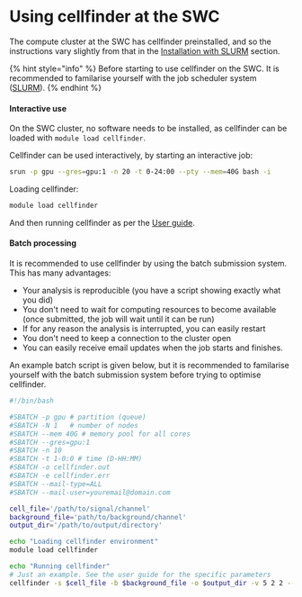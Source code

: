 # Using cellfinder at the SWC

The compute cluster at the SWC has cellfinder preinstalled, and so the instructions vary slightly from that in the [Installation with SLURM](installation/cluster-installation/slurm.md) section.

{% hint style="info" %}
Before starting to use cellfinder on the SWC. It is recommended to familarise yourself with the job scheduler system \([SLURM](https://slurm.schedmd.com/documentation.html)\).
{% endhint %}

#### Interactive use

On the SWC cluster, no software needs to be installed, as cellfinder can be loaded with `module load cellfinder`.

Cellfinder can be used interactively, by starting an interactive job:

```bash
srun -p gpu --gres=gpu:1 -n 20 -t 0-24:00 --pty --mem=40G bash -i
```

Loading cellfinder:

```bash
module load cellfinder
```

And then running cellfinder as per the [User guide](user-guide/).

#### Batch processing

It is recommended to use cellfinder by using the batch submission system. This has many advantages:

*  Your analysis is reproducible \(you have a script showing exactly what you did\)
* You don't need to wait for computing resources to become available \(once submitted, the job will wait until it can be run\)
* If for any reason the analysis is interrupted, you can easily restart
* You don't need to keep a connection to the cluster open
* You can easily receive email updates when the job starts and finishes.

An example batch script is given below, but it is recommended to familarise yourself with the batch submission system before trying to optimise cellfinder.

```bash
#!/bin/bash

#SBATCH -p gpu # partition (queue)
#SBATCH -N 1   # number of nodes
#SBATCH --mem 40G # memory pool for all cores
#SBATCH --gres=gpu:1
#SBATCH -n 10
#SBATCH -t 1-0:0 # time (D-HH:MM)
#SBATCH -o cellfinder.out
#SBATCH -e cellfinder.err
#SBATCH --mail-type=ALL
#SBATCH --mail-user=youremail@domain.com

cell_file='/path/to/signal/channel'
background_file='path/to/background/channel'
output_dir='/path/to/output/directory'

echo "Loading cellfinder environment"
module load cellfinder

echo "Running cellfinder"
# Just an example. See the user guide for the specific parameters
cellfinder -s $cell_file -b $background_file -o $output_dir -v 5 2 2 --orientation psl
```



